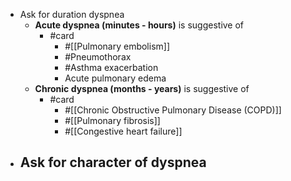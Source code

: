 - Ask for duration dyspnea
	- **Acute dyspnea (minutes - hours)** is suggestive of
		- #card
			- #[[Pulmonary embolism]]
			- #Pneumothorax
			- #Asthma exacerbation
			- Acute pulmonary edema
	- **Chronic dyspnea (months - years)** is suggestive of
		- #card
			- #[[Chronic Obstructive Pulmonary Disease (COPD)]]
			- #[[Pulmonary fibrosis]]
			- #[[Congestive heart failure]]
- Ask for character of dyspnea
	-